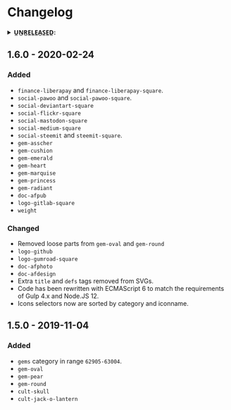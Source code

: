 # Changelog

<details>
	<summary><b>U̲N̲R̲E̲L̲E̲A̲S̲E̲D̲:</b></summary>

### Added

- `social-alternativeto`
- `social-alternativeto-a`
- `social-alternativeto-square`
- `social-alternativeto-a-square`

### Changed

- `dev-node`

------

</details>

## 1.6.0 - 2020-02-24

### Added

- `finance-liberapay` and `finance-liberapay-square`.
- `social-pawoo` and `social-pawoo-square`.
- `social-deviantart-square`
- `social-flickr-square`
- `social-mastodon-square`
- `social-medium-square`
- `social-steemit` and `steemit-square`.
- `gem-asscher`
- `gem-cushion`
- `gem-emerald`
- `gem-heart`
- `gem-marquise`
- `gem-princess`
- `gem-radiant`
- `doc-afpub`
- `logo-gitlab-square`
- `weight`

### Changed

- Removed loose parts from `gem-oval` and `gem-round`
- `logo-github`
- `logo-gumroad-square`
- `doc-afphoto`
- `doc-afdesign`
- Extra `title` and `defs` tags removed from SVGs.
- Code has been rewritten with ECMAScript 6 to match the requirements of Gulp 4.x and Node.JS 12.
- Icons selectors now are sorted by category and iconname.

## 1.5.0 - 2019-11-04

### Added

- `gems` category in range `62905-63004`.
- `gem-oval`
- `gem-pear`
- `gem-round`
- `cult-skull`
- `cult-jack-o-lantern`
